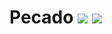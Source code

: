 # Pecado  ![](https://img.shields.io/badge/build-passing-brightgreen) ![](https://img.shields.io/badge/coverage-100%25-green)

